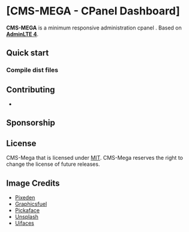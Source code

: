 # [CMS-MEGA - CPanel Dashboard]


**CMS-MEGA** is a minimum responsive administration cpanel . Based on **[AdminLTE 4](https://adminlte.io/)**.

## Quick start

### Compile dist files


## Contributing

- 

## Sponsorship



## License

CMS-Mega that is licensed under [MIT](https://opensource.org/licenses/MIT).
CMS-Mega reserves the right to change the license of future releases.

## Image Credits

- [Pixeden](http://www.pixeden.com/psd-web-elements/flat-responsive-showcase-psd)
- [Graphicsfuel](https://www.graphicsfuel.com/2013/02/13-high-resolution-blur-backgrounds/)
- [Pickaface](https://pickaface.net/)
- [Unsplash](https://unsplash.com/)
- [Uifaces](http://uifaces.com/)
